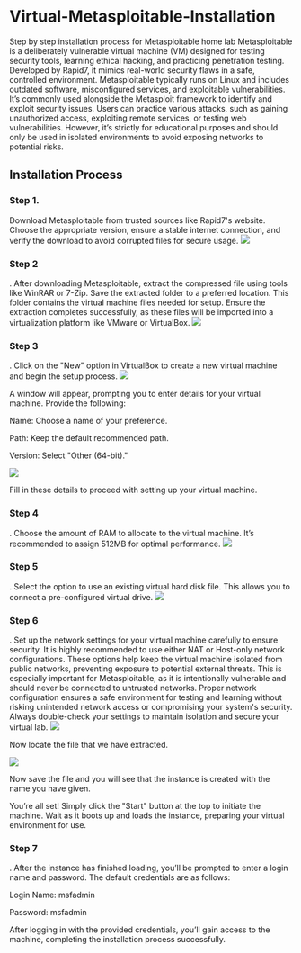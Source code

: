 # Virtual-Metasploitable-Installation
Step by step installation process for Metasploitable home lab Metasploitable is a deliberately vulnerable virtual machine (VM) designed for testing security tools, learning ethical hacking, and practicing penetration testing. Developed by Rapid7, it mimics real-world security flaws in a safe, controlled environment. Metasploitable typically runs on Linux and includes outdated software, misconfigured services, and exploitable vulnerabilities. It’s commonly used alongside the Metasploit framework to identify and exploit security issues. Users can practice various attacks, such as gaining unauthorized access, exploiting remote services, or testing web vulnerabilities. However, it’s strictly for educational purposes and should only be used in isolated environments to avoid exposing networks to potential risks.

<h2>Installation Process</h2>
<h3>Step 1.</h3>
Download Metasploitable from trusted sources like Rapid7's website. Choose the appropriate version, ensure a stable internet connection, and verify the download to avoid corrupted files for secure usage.




<img src="Folder/met1.jpg">






<h3>Step 2</h3>
.
After downloading Metasploitable, extract the compressed file using tools like WinRAR or 7-Zip. Save the extracted folder to a preferred location. This folder contains the virtual machine files needed for setup. Ensure the extraction completes successfully, as these files will be imported into a virtualization platform like VMware or VirtualBox.



<img src="Folder/met2.jpg">



<h3>Step 3</h3>
.
Click on the "New" option in VirtualBox to create a new virtual machine and begin the setup process.





<img src="Folder/met3.jpg">



A window will appear, prompting you to enter details for your virtual machine. Provide the following:

Name: Choose a name of your preference.

Path: Keep the default recommended path.

Version: Select "Other (64-bit)."



<img src="Folder/met4.jpg">




Fill in these details to proceed with setting up your virtual machine.

<h3>Step 4</h3>
.
Choose the amount of RAM to allocate to the virtual machine. It’s recommended to assign 512MB for optimal performance.




<img src="Folder/met5.jpg">



<h3>Step 5</h3>
.
Select the option to use an existing virtual hard disk file. This allows you to connect a pre-configured virtual drive.




<img src="Folder/met6.png">



<h3>Step 6</h3>
.
Set up the network settings for your virtual machine carefully to ensure security. It is highly recommended to use either NAT or Host-only network configurations. These options help keep the virtual machine isolated from public networks, preventing exposure to potential external threats. This is especially important for Metasploitable, as it is intentionally vulnerable and should never be connected to untrusted networks. Proper network configuration ensures a safe environment for testing and learning without risking unintended network access or compromising your system's security. Always double-check your settings to maintain isolation and secure your virtual lab.




<img src="Folder/met7.jpg">



Now locate the file that we have extracted.




<img src="Folder/met8.jpg">



Now save the file and you will see that the instance is created with the name you have given.



You’re all set! Simply click the "Start" button at the top to initiate the machine. Wait as it boots up and loads the instance, preparing your virtual environment for use.



<h3>Step 7</h3>
.
After the instance has finished loading, you’ll be prompted to enter a login name and password. The default credentials are as follows:

Login Name: msfadmin

Password: msfadmin



After logging in with the provided credentials, you’ll gain access to the machine, completing the installation process successfully.
